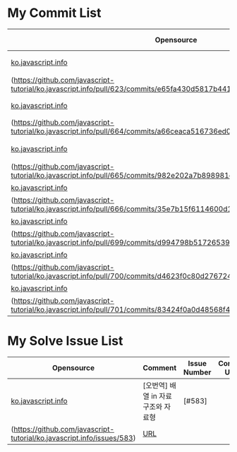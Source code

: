 # My Commit List
|Opensource|Comment|Commit URL|
|-|-|-|
|[ko.javascript.info]( https://github.com/javascript-tutorial/ko.javascript.info)|[오번역 수정] 배열 in 자료구조와 자료형|[URL]
(https://github.com/javascript-tutorial/ko.javascript.info/pull/623/commits/e65fa430d5817b441289ed3c58f5d4b254937700)|
|[ko.javascript.info]( https://github.com/javascript-tutorial/ko.javascript.info)|[alert,prompt,confirm 내용] 오타 수정|[URL]
(https://github.com/javascript-tutorial/ko.javascript.info/pull/664/commits/a66ceaca516736ed0443f1d84ae10989c990a4ec)|
|[ko.javascript.info]( https://github.com/javascript-tutorial/ko.javascript.info)|[자료형] 띄어쓰기 오타 수정|[URL]
(https://github.com/javascript-tutorial/ko.javascript.info/pull/665/commits/982e202a7b898981cc13067cbb2a7b3072280693)|
|[ko.javascript.info]( https://github.com/javascript-tutorial/ko.javascript.info)|[비교연산자] 오타 수정|[URL]
(https://github.com/javascript-tutorial/ko.javascript.info/pull/666/commits/35e7b15f6114600d185f9636c96e4c0fe73a4f4c)|
|[ko.javascript.info]( https://github.com/javascript-tutorial/ko.javascript.info)|[함수] 오타 수정|[URL]
(https://github.com/javascript-tutorial/ko.javascript.info/pull/699/commits/d994798b517265391628038e05e529572b017043)|
|[ko.javascript.info]( https://github.com/javascript-tutorial/ko.javascript.info)|[코딩스타일] 오타 수정|[URL]
(https://github.com/javascript-tutorial/ko.javascript.info/pull/700/commits/d4623f0c80d27672497df3d3105c83b951812692)|
|[ko.javascript.info]( https://github.com/javascript-tutorial/ko.javascript.info)|[함수] 오타수정|[URL]
(https://github.com/javascript-tutorial/ko.javascript.info/pull/701/commits/83424f0a0d48568f49158cc13673ba5ceafb149a)|

# My Solve Issue List
|Opensource|Comment|Issue Number|Commit URL|
|-|-|-|-|
|[ko.javascript.info]( https://github.com/javascript-tutorial/ko.javascript.info)|[오번역] 배열 in 자료구조와 자료형|[#583]
(https://github.com/javascript-tutorial/ko.javascript.info/issues/583)|[URL](https://github.com/javascript-tutorial/ko.javascript.info/pull/623/commits/e65fa430d5817b441289ed3c58f5d4b254937700)|
